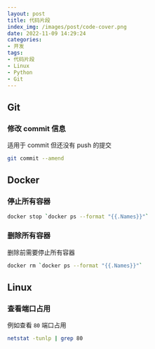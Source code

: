 ```yaml
---
layout: post
title: 代码片段
index_img: /images/post/code-cover.png
date: 2022-11-09 14:29:24
categories:
- 开发
tags:
- 代码片段
- Linux
- Python
- Git
---
```



## Git

### 修改 commit 信息

适用于 commit 但还没有 push 的提交

```bash
git commit --amend
```


## Docker

### 停止所有容器

```bash
docker stop `docker ps --format "{{.Names}}"`
```

### 删除所有容器

删除前需要停止所有容器

```bash
docker rm `docker ps --format "{{.Names}}"`
```


## Linux 

### 查看端口占用

例如查看 `80` 端口占用

```bash
netstat -tunlp | grep 80
```
